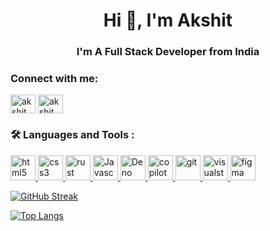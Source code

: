 <h1 align="center">Hi 👋, I'm Akshit</h1>
<h3 align="center">I'm A Full Stack Developer from India</h3>


<!-- <p align="left"> <a href="https://twitter.com/akshit_patel_12" target="blank"><img src="https://img.shields.io/twitter/follow/akshit_patel_12?logo=twitter&style=for-the-badge" alt="akshit_patel_12" /></a> </p> -->

<!-- ![](https://komarev.com/ghpvc/?username=AkshitVadodariay1201) -->

<h3 align="left">Connect with me:</h3>
<p align="left">
<a href="https://twitter.com/akshit_patel_12" target="blank"><img align="center" src="https://raw.githubusercontent.com/rahuldkjain/github-profile-readme-generator/master/src/images/icons/Social/twitter.svg" alt="akshit_patel_12" height="30" width="40" /></a>
<a href="https://www.linkedin.com/in/akshit-vadodariya-2a1322201" target="blank"><img align="center" src="https://raw.githubusercontent.com/rahuldkjain/github-profile-readme-generator/master/src/images/icons/Social/linked-in-alt.svg" alt="akshit vadodariya" height="30" width="40" /></a>
</p>

### :hammer_and_wrench: Languages and Tools :
<p align="left"> 
<!-- <a href="https://www.w3.org/html/" target="_blank" rel="noreferrer"> <img src="https://raw.githubusercontent.com/devicons/devicon/master/icons/html5/html5-original-wordmark.svg" alt="html5" width="40" height="40"/> </a>  -->
<a href="https://www.w3.org/html/" target="_blank" rel="noreferrer"> <img src="https://cdn.iconscout.com/icon/free/png-256/free-html-5-1-1175208.png" alt="html5" width="40" height="40"/> </a> 
<!-- <a href="https://www.w3schools.com/css/" target="_blank" rel="noreferrer"> <img src="https://raw.githubusercontent.com/devicons/devicon/master/icons/css3/css3-original-wordmark.svg" alt="css3" width="40" height="40"/> </a>  -->
<a href="https://www.w3schools.com/css/" target="_blank" rel="noreferrer"> <img src="https://upload.wikimedia.org/wikipedia/commons/thumb/6/62/CSS3_logo.svg/1024px-CSS3_logo.svg.png" alt="css3" width="40" height="40"/> </a> 
<!-- <a href="https://www.rust-lang.org/" target="_blank" rel="noreferrer"> <img src= "https://cdn.clever-cloud.com/uploads/2023/08/rust-2.svg" alt="rust" width="40" height="40"/> </a>  -->
<a href="https://www.rust-lang.org/" target="_blank" rel="noreferrer" > <img src= "https://upload.wikimedia.org/wikipedia/commons/thumb/d/d5/Rust_programming_language_black_logo.svg/768px-Rust_programming_language_black_logo.svg.png" alt="rust" width="40" height="40"/> </a> 
<a href="https://www.javascript.info/" target="_blank" rel="noreferrer"> <img src= "https://cdn.worldvectorlogo.com/logos/logo-javascript.svg" alt="Javascript" width="40" height="40" object-fill/> </a> 
<a href="https://deno.com/" target="_blank" rel="noreferrer"> <img src= "https://upload.wikimedia.org/wikipedia/commons/e/e8/Deno_2021.svg" alt="Deno" width="40" height="40"/> </a> 
<a href="https://github.com/features/copilot" target="_blank" rel="noreferrer"> <img src="https://res.cloudinary.com/apideck/icons/github-copilot" alt="copilot" width="40" height="40"/> 
<a href="https://git-scm.com/" target="_blank" rel="noreferrer"> <img src="https://www.vectorlogo.zone/logos/git-scm/git-scm-icon.svg" alt="git" width="40" height="40"/> </a> 
<a href="https://code.visualstudio.com/" target="_blank" rel="noreferrer"> <img src="https://www.vectorlogo.zone/logos/visualstudio_code/visualstudio_code-icon.svg" alt="visualstudio_code" width="40" height="40"/> </a> 
<a href="https://www.figma.com/" target="_blank" rel="noreferrer"> <img src="https://www.vectorlogo.zone/logos/figma/figma-icon.svg" alt="figma" width="40" height="40"/> 
<!-- </a> <a href="https://www.vlognow.me/" target="_blank" rel="noreferrer"> <img src="https://i0.wp.com/www.techforpc.com/wp-content/uploads/2021/06/vn-video-editor-icon.png?fit=512%2C512&ssl=1" alt="vnvideo" width="40" height="40"/> </a>  -->
</p>


<!-- [![Akshit's GitHub stats](https://github-readme-stats.vercel.app/api?username=AkshitVadodariya1201)](https://github.com/AkshitVadodariya1201/github-readme-stats) -->
<!-- ![Akshit's GitHub stats](https://github-readme-stats.vercel.app/api?username=AkshitVadodariya1201&count_private=true&show_icons=true&theme=radical) -->
[![GitHub Streak](http://github-readme-streak-stats.herokuapp.com?user=AkshitVadodariya1201&theme=dark&background=000000)](https://git.io/streak-stats) 

<!-- [![Top Langs](https://github-readme-stats.vercel.app/api/top-langs/?username=AkshitVadodariya1201)](https://github.com/AkshitVadodariya1201/github-readme-stats) -->


[![Top Langs](https://github-readme-stats.vercel.app/api/top-langs/?username=AkshitVadodariya1201&layout=compact&theme=vision-friendly-dark)](https://github.com/AkshitVadodariya1201/github-readme-stats)


<!-- <p align="left"> <a href="https://github.com/ryo-ma/github-profile-trophy"><img src="https://github-profile-trophy.vercel.app/?username=akshitvadodariya1201" alt="akshitvadodariya1201" /></a> </p> -->


